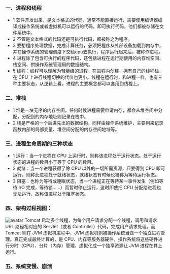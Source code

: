 ### 一、进程和线程   
  * 1 软件开发出来，是文本格式的代码，通常不能直接运行，需要使用编译器编译成操作系统或者虚拟机可以运行的代码，即可执行代码，他们都被存储在文件系统中。   
  * 2 不管是文本格式的代码还是可执行代码，都被称之为程序。   
  * 3 要想程序处理数据，完成计算任务，必须把程序从外部设备加载到内存中，并在操作系统的管理调度下交给cpu去执行，程序运行起来后，被称作进程。   
  * 4 进程除了包含可执行的程序代码，还包括进程在运行期使用的内存堆空间、栈空间、供操作系统管理用的数据结构。   
  * 5 线程：线程可以理解为轻量级的进程，在进程内创建，拥有自己的线程栈，在 CPU 上进行线程切换的代价也更小。线程在运行时，和进程一样，也有三种主要状态，从逻辑上看，进程的主要概念都可以套用到线程上。
### 二、堆栈
  * 1 堆是一块无序的内存空间，任何时候进程需要申请内存，都会从堆空间中分配，分配到的内存地址则记录在栈中。
  * 2 栈是严格的一个后进先出的数据结构，同样由操作系统维护，主要用来记录函数内部的局部变量、堆空间分配的内存空间地址等。
### 三、进程生命周期的三种状态
  * 1 运行：当一个进程在 CPU 上运行时，则称该进程处于运行状态。处于运行状态的进程的数目小于等于 CPU 的数目。
  * 2 就绪：当一个进程获得了除 CPU 以外的一切所需资源，只要得到 CPU 即可运行，则称此进程处于就绪状态，就绪状态有时候也被称为等待运行状态。
  * 3 阻塞：也称为等待或睡眠状态，当一个进程正在等待某一事件发生（例如等待 I/O 完成，等待锁……）而暂时停止运行，这时即使把 CPU 分配给进程也无法运行，故称该进程处于阻塞状态。
### 四、架构过程视图：
![avatar](https://static001.geekbang.org/resource/image/d4/9a/d40cc1e9a2a5ce3913670743f0543b9a.png)
Tomcat 启动多个线程，为每个用户请求分配一个线程，调用和请求 URL 路径相对应的 Servlet（或者 Controller）代码，完成用户请求处理。而 Tomcat 则在 JVM 虚拟机进程中，JVM 虚拟机则被操作系统当做一个独立进程管理。真正完成最终计算的，是 CPU、内存等服务器硬件，操作系统将这些硬件进行分时（CPU）、分片（内存）管理，虚拟化成一个独享资源让 JVM 进程在其上运行。
### 五、系统变慢、崩溃

